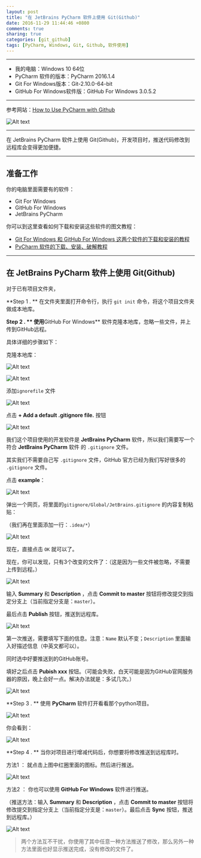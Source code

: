 ```yaml
---
layout: post
title: "在 JetBrains PyCharm 软件上使用 Git(Github)"
date: 2016-11-29 11:44:46 +0800
comments: true
sharing: true
categories: [git_github]
tags: [PyCharm, Windows, Git, Github, 软件使用]
---
```


---

* 我的电脑：Windows 10 64位
* PyCharm 软件的版本：PyCharm 2016.1.4
* Git For Windows版本：Git-2.10.0-64-bit
* GitHub For Windows软件版：GitHub For Windows 3.0.5.2


----------

参考网站：[How to Use PyCharm with Github](https://www.youtube.com/watch?v=bsN7ogDz02g)

![Alt text](/images/2016-11-29-JetBrains-PyCharm-software-use-Git-GitHub-For-Windows/1480361358084.png)


----------

在 JetBrains PyCharm 软件上使用 Git(Github)，开发项目时，推送代码修改到远程库会变得更加便捷。


----------


## 准备工作

你的电脑里面需要有的软件：

* Git For Windows
* GitHub For Windows
* JetBrains PyCharm

你可以到这里查看如何下载和安装这些软件的图文教程：

* [Git For Windows 和 GitHub For Windows 这两个软件的下载和安装的教程](http://www.aobosir.com/blog/2016/11/29/Git-GitHub-001-For-Windows-download-install-tutorial/)
* [PyCharm 软件的下载、安装、破解教程](http://www.aobosir.com/blog/2016/11/29/PyCharm-software-professional-download-install-Crack-Registration/)


----------

## 在 JetBrains PyCharm 软件上使用 Git(Github)

对于已有项目文件夹，

**Step 1 . ** 在文件夹里面打开命令行，执行 `git init` 命令，将这个项目文件夹做成本地库。

**Step 2 . ** 使用**GitHub For Windows** 软件克隆本地库，忽略一些文件，并上传到GitHub远程。

具体详细的步骤如下：

克隆本地库：

![Alt text](/images/2016-11-29-JetBrains-PyCharm-software-use-Git-GitHub-For-Windows/1480384008856.png)

![Alt text](/images/2016-11-29-JetBrains-PyCharm-software-use-Git-GitHub-For-Windows/1480384665342.png)

添加`ignorefile` 文件

![Alt text](/images/2016-11-29-JetBrains-PyCharm-software-use-Git-GitHub-For-Windows/1480384713963.png)

点击 **+ Add a default .gitignore file.** 按钮

![Alt text](/images/2016-11-29-JetBrains-PyCharm-software-use-Git-GitHub-For-Windows/1480386549071.png)

我们这个项目使用的开发软件是 **JetBrains PyCharm** 软件，所以我们需要写一个符合 **JetBrains PyCharm** 软件 的 `.gitignore` 文件。

其实我们不需要自己写 `.gitignore` 文件，GitHub 官方已经为我们写好很多的  `.gitignore` 文件。

点击 **example**：

![Alt text](/images/2016-11-29-JetBrains-PyCharm-software-use-Git-GitHub-For-Windows/1480386671756.png)

弹出一个网页，将里面的`gitignore/Global/JetBrains.gitignore` 的内容复制粘贴：

（我们再在里面添加一行：`.idea/*`）

![Alt text](/images/2016-11-29-JetBrains-PyCharm-software-use-Git-GitHub-For-Windows/1480387492001.png)

现在，直接点击 `OK` 就可以了。

现在，你可以发现，只有3个改变的文件了：（这是因为一些文件被忽略，不需要上传到远程。）

![Alt text](/images/2016-11-29-JetBrains-PyCharm-software-use-Git-GitHub-For-Windows/1480387512124.png)

输入 **Summary** 和 **Description** ，点击 **Commit to master** 按钮将修改提交到指定分支上（当前指定分支是：`master`）。

最后点击 **Publish** 按钮，推送到远程库。

![Alt text](/images/2016-11-29-JetBrains-PyCharm-software-use-Git-GitHub-For-Windows/1480387792020.png)

第一次推送，需要填写下面的信息。注意：`Name` 默认不变；`Description` 里面输入好描述信息（中英文都可以）。

同时选中好要推送到的GitHub账号。

填好之后点击 **Pubish xxx** 按钮。（可能会失败，白天可能是因为GitHub官网服务器的原因，晚上会好一点。解决办法就是：多试几次。）

![Alt text](/images/2016-11-29-JetBrains-PyCharm-software-use-Git-GitHub-For-Windows/1480387921240.png)


**Step 3 . ** 使用 **PyCharm** 软件打开看看那个python项目。

![Alt text](/images/2016-11-29-JetBrains-PyCharm-software-use-Git-GitHub-For-Windows/1480388438196.png)

你会看到：

![Alt text](/images/2016-11-29-JetBrains-PyCharm-software-use-Git-GitHub-For-Windows/1480388544163.png)


**Step 4 . ** 当你对项目进行增减代码后，你想要将修改推送到远程库时。

方法1 ： 就点击上图中红圈里面的图标。然后进行推送。

![Alt text](/images/2016-11-29-JetBrains-PyCharm-software-use-Git-GitHub-For-Windows/1480388727382.png)

方法2 ： 你也可以使用 **GitHub For Windows** 软件进行推送。

（推送方法：输入 **Summary** 和 **Description** ，点击 **Commit to master** 按钮将修改提交到指定分支上（当前指定分支是：`master`）。最后点击 **Sync** 按钮，推送到远程库。）

![Alt text](/images/2016-11-29-JetBrains-PyCharm-software-use-Git-GitHub-For-Windows/1480388817420.png)

> 两个方法互不干扰，你使用了其中任意一种方法推送了修改，那么另外一种方法里面也好显示推送完成，没有修改的文件了。
